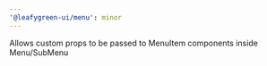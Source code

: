 ```yaml
---
'@leafygreen-ui/menu': minor
---
```


Allows custom props to be passed to MenuItem components inside Menu/SubMenu
